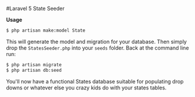 #Laravel 5 State Seeder

**Usage**

```bash
$ php artisan make:model State
```

This will generate the model and migration for your database.  Then simply drop the `StatesSeeder.php` into your `seeds` folder.  Back at the command line run:

```bash
$ php artisan migrate
$ php artisan db:seed
```

You'll now have a functional States database suitable for populating drop downs or whatever else you crazy kids do with your states tables.
